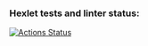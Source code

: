 ### Hexlet tests and linter status:
[![Actions Status](https://github.com/Stanislav-Viktorovich/frontend-project-44/actions/workflows/hexlet-check.yml/badge.svg)](https://github.com/Stanislav-Viktorovich/frontend-project-44/actions)